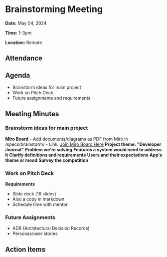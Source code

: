 # Brainstorming Meeting
**Date:** May 04, 2024

**Time:** 1-3pm

**Location:** Remote

## Attendance

## Agenda
+ Brainstorm ideas for main project
+ Work on Pitch Deck
+ Future assignments and requirements

## Meeting Minutes
### Brainstorm ideas for main project
__Miro Board__
    - Add documents/diagrams as PDF from Miro in /specs/brainstorm/
    - Link: [Join Miro Board Here](https://miro.com/welcomeonboard/OEwxU2VkeVpPVVJBNkNobFY4TEl6U1U3SUwzeTFqWjdaVXp4SDF3WkJLUExSUmNRdHZFMVdSQ01lS3cyWVhnNnwzNDU4NzY0NTg2NzY5Njk2NDA3fDI=?share_link_id=167173472649)
__Project theme: "Developer Journal"__
__Problem we're solving__
__Features a system would need to address it__
__Clarify definitions and requirements__
__Users and their expectations__
__App's theme or mood__
__Survey the competition__


### Work on Pitch Deck
__Requirements__
- Slide deck (16 slides)
- Also a copy in markdown
- Schedule time with mentor


### Future Assignments
- ADR (Architectural Decision Records)
- Personas/user stories


## Action Items
